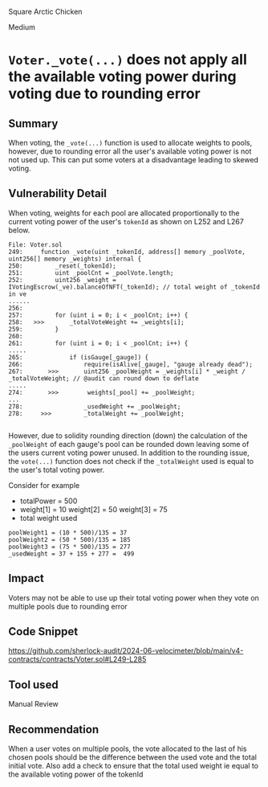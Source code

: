 Square Arctic Chicken

Medium

# `Voter._vote(...)` does not apply all the available voting power during voting due to rounding error

## Summary
When voting, the `_vote(...)` function is used to allocate weights to pools, however, due to rounding error all the user's available voting power is not not used up. This can put some voters at a disadvantage leading to skewed voting.

## Vulnerability Detail
When voting, weights for each pool are allocated proportionally to the current voting power of the user's `tokenId` as shown on L252 and L267 below.


```solidity
File: Voter.sol
249:     function _vote(uint _tokenId, address[] memory _poolVote, uint256[] memory _weights) internal {
250:         _reset(_tokenId);
251:         uint _poolCnt = _poolVote.length;
252:         uint256 _weight = IVotingEscrow(_ve).balanceOfNFT(_tokenId); // total weight of _tokenId in ve
......
256: 
257:         for (uint i = 0; i < _poolCnt; i++) {
258:   >>>       _totalVoteWeight += _weights[i];
259:         }
260: 
261:         for (uint i = 0; i < _poolCnt; i++) {
.....
265:             if (isGauge[_gauge]) {
266:                 require(isAlive[_gauge], "gauge already dead");
267:       >>>       uint256 _poolWeight = _weights[i] * _weight / _totalVoteWeight; // @audit can round down to deflate 
.....
274:       >>>        weights[_pool] += _poolWeight;
...
278:                 _usedWeight += _poolWeight;
278:     >>>         _totalWeight += _poolWeight;


```

However, due to solidity rounding direction (down) the calculation of the `_poolWeight` of each gauge's pool can be rounded down leaving some of the users current voting power unused. In addition to the rounding issue, the `vote(...)` function does not check if the `_totalWeight` used is equal to the user's total voting power.

Consider for example
- totalPower = 500 
- weight[1] = 10 weight[2] = 50 weight[3] = 75
- total weight used
 ```solidity
 poolWeight1 = (10 * 500)/135 = 37
 poolWeight2 = (50 * 500)/135 = 185 
 poolWeight3 = (75 * 500)/135 = 277
_usedWeight = 37 + 155 + 277 =  499 
```

## Impact
Voters may not be able to use up their total voting power when they vote on multiple pools due to rounding error

## Code Snippet
https://github.com/sherlock-audit/2024-06-velocimeter/blob/main/v4-contracts/contracts/Voter.sol#L249-L285

## Tool used

Manual Review

## Recommendation
When a user votes on multiple pools, the vote allocated to the last of his chosen pools should be the difference between the used vote and the total initial vote.
Also add a check to ensure that the total used weight ie equal to the available voting power of the tokenId